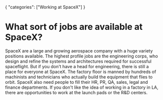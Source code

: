 {
    "categories": ["Working at SpaceX"]
}

# What sort of jobs are available at SpaceX?

SpaceX are a large and growing aerospace company with a huge variety positions  available. The highest profile jobs are the engineering corps, who design and refine the systems and architectures required for successful spaceflight. But if you don't have a head for engineering, there is still a place for everyone at SpaceX. The factory floor is manned by hundreds of machinists and technicians who actually build the equipment that flies to orbit. SpaceX also need people to fill their HR, PR, QA, sales, legal and finance departments. If you don't like the idea of working in a factory in LA, there are opportunities to work at the launch pads or the R&D centers.
